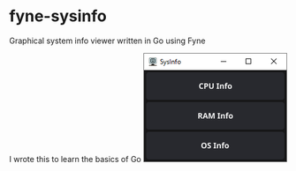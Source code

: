 # fyne-sysinfo 
 Graphical system info viewer written in Go using Fyne

 I wrote this to learn the basics of Go
 ![the program's main window](mainwindow.png)

 